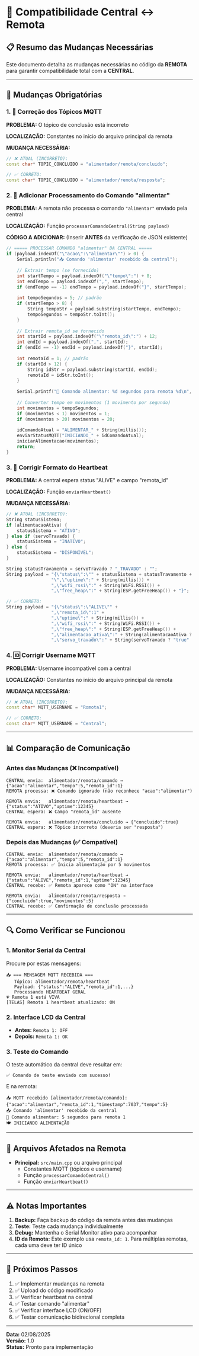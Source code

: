 # 🔧 Compatibilidade Central ↔ Remota

## 📋 Resumo das Mudanças Necessárias

Este documento detalha as mudanças necessárias no código da **REMOTA** para garantir compatibilidade total com a **CENTRAL**.

---

## 🎯 Mudanças Obrigatórias

### 1. 📡 **Correção dos Tópicos MQTT**

**PROBLEMA:** O tópico de conclusão está incorreto

**LOCALIZAÇÃO:** Constantes no início do arquivo principal da remota

**MUDANÇA NECESSÁRIA:**
```cpp
// ❌ ATUAL (INCORRETO):
const char* TOPIC_CONCLUIDO = "alimentador/remota/concluido";

// ✅ CORRETO:
const char* TOPIC_CONCLUIDO = "alimentador/remota/resposta";
```

### 2. 🎯 **Adicionar Processamento do Comando "alimentar"**

**PROBLEMA:** A remota não processa o comando `"alimentar"` enviado pela central

**LOCALIZAÇÃO:** Função `processarComandoCentral(String payload)`

**CÓDIGO A ADICIONAR:** (Inserir **ANTES** da verificação de JSON existente)

```cpp
// ===== PROCESSAR COMANDO "alimentar" DA CENTRAL =====
if (payload.indexOf("\"acao\":\"alimentar\"") > 0) {
    Serial.println("📥 Comando 'alimentar' recebido da central");
    
    // Extrair tempo (se fornecido)
    int startTempo = payload.indexOf("\"tempo\":") + 8;
    int endTempo = payload.indexOf(",", startTempo);
    if (endTempo == -1) endTempo = payload.indexOf("}", startTempo);
    
    int tempoSegundos = 5; // padrão
    if (startTempo > 8) {
        String tempoStr = payload.substring(startTempo, endTempo);
        tempoSegundos = tempoStr.toInt();
    }
    
    // Extrair remota_id se fornecido
    int startId = payload.indexOf("\"remota_id\":") + 12;
    int endId = payload.indexOf(",", startId);
    if (endId == -1) endId = payload.indexOf("}", startId);
    
    int remotaId = 1; // padrão
    if (startId > 12) {
        String idStr = payload.substring(startId, endId);
        remotaId = idStr.toInt();
    }
    
    Serial.printf("🎯 Comando alimentar: %d segundos para remota %d\n", tempoSegundos, remotaId);
    
    // Converter tempo em movimentos (1 movimento por segundo)
    int movimentos = tempoSegundos;
    if (movimentos < 1) movimentos = 1;
    if (movimentos > 20) movimentos = 20;
    
    idComandoAtual = "ALIMENTAR_" + String(millis());
    enviarStatusMQTT("INICIANDO_" + idComandoAtual);
    iniciarAlimentacao(movimentos);
    return;
}
```

### 3. 💓 **Corrigir Formato do Heartbeat**

**PROBLEMA:** A central espera status "ALIVE" e campo "remota_id"

**LOCALIZAÇÃO:** Função `enviarHeartbeat()`

**MUDANÇA NECESSÁRIA:**
```cpp
// ❌ ATUAL (INCORRETO):
String statusSistema;
if (alimentacaoAtiva) {
    statusSistema = "ATIVO";
} else if (servoTravado) {
    statusSistema = "INATIVO";
} else {
    statusSistema = "DISPONIVEL";
}

String statusTravamento = servoTravado ? "_TRAVADO" : "";
String payload = "{\"status\":\"" + statusSistema + statusTravamento +
                 "\",\"uptime\":" + String(millis()) +
                 ",\"wifi_rssi\":" + String(WiFi.RSSI()) +
                 ",\"free_heap\":" + String(ESP.getFreeHeap()) + "}";

// ✅ CORRETO:
String payload = "{\"status\":\"ALIVE\"" +
                 ",\"remota_id\":1" +
                 ",\"uptime\":" + String(millis()) +
                 ",\"wifi_rssi\":" + String(WiFi.RSSI()) +
                 ",\"free_heap\":" + String(ESP.getFreeHeap()) +
                 ",\"alimentacao_ativa\":" + String(alimentacaoAtiva ? "true" : "false") +
                 ",\"servo_travado\":" + String(servoTravado ? "true" : "false") + "}";
```

### 4. 🆔 **Corrigir Username MQTT**

**PROBLEMA:** Username incompatível com a central

**LOCALIZAÇÃO:** Constantes no início do arquivo principal da remota

**MUDANÇA NECESSÁRIA:**
```cpp
// ❌ ATUAL (INCORRETO):
const char* MQTT_USERNAME = "Romota1";

// ✅ CORRETO:
const char* MQTT_USERNAME = "Central";
```

---

## 📊 Comparação de Comunicação

### Antes das Mudanças (❌ Incompatível)
```
CENTRAL envia:  alimentador/remota/comando → {"acao":"alimentar","tempo":5,"remota_id":1}
REMOTA processa: ❌ Comando ignorado (não reconhece "acao":"alimentar")

REMOTA envia:   alimentador/remota/heartbeat → {"status":"ATIVO","uptime":12345}
CENTRAL espera: ❌ Campo "remota_id" ausente

REMOTA envia:   alimentador/remota/concluido → {"concluido":true}
CENTRAL espera: ❌ Tópico incorreto (deveria ser "resposta")
```

### Depois das Mudanças (✅ Compatível)
```
CENTRAL envia:  alimentador/remota/comando → {"acao":"alimentar","tempo":5,"remota_id":1}
REMOTA processa: ✅ Inicia alimentação por 5 movimentos

REMOTA envia:   alimentador/remota/heartbeat → {"status":"ALIVE","remota_id":1,"uptime":12345}
CENTRAL recebe: ✅ Remota aparece como "ON" na interface

REMOTA envia:   alimentador/remota/resposta → {"concluido":true,"movimentos":5}
CENTRAL recebe: ✅ Confirmação de conclusão processada
```

---

## 🔍 Como Verificar se Funcionou

### 1. **Monitor Serial da Central**
Procure por estas mensagens:
```
📥 === MENSAGEM MQTT RECEBIDA ===
   Tópico: alimentador/remota/heartbeat
   Payload: {"status":"ALIVE","remota_id":1,...}
   Processando HEARTBEAT GERAL
💗 Remota 1 está VIVA
[TELAS] Remota 1 heartbeat atualizado: ON
```

### 2. **Interface LCD da Central**
- **Antes:** `Remota 1: OFF`
- **Depois:** `Remota 1: OK`

### 3. **Teste do Comando**
O teste automático da central deve resultar em:
```
✅ Comando de teste enviado com sucesso!
```

E na remota:
```
📥 MQTT recebido [alimentador/remota/comando]: {"acao":"alimentar","remota_id":1,"timestamp":7037,"tempo":5}
📥 Comando 'alimentar' recebido da central
🎯 Comando alimentar: 5 segundos para remota 1
🍽️ INICIANDO ALIMENTAÇÃO
```

---

## 📁 Arquivos Afetados na Remota

- **Principal:** `src/main.cpp` ou arquivo principal
  - Constantes MQTT (tópicos e username)
  - Função `processarComandoCentral()`
  - Função `enviarHeartbeat()`

---

## ⚠️ Notas Importantes

1. **Backup:** Faça backup do código da remota antes das mudanças
2. **Teste:** Teste cada mudança individualmente
3. **Debug:** Mantenha o Serial Monitor ativo para acompanhar
4. **ID da Remota:** Este exemplo usa `remota_id: 1`. Para múltiplas remotas, cada uma deve ter ID único

---

## 🚀 Próximos Passos

1. ✅ Implementar mudanças na remota
2. ✅ Upload do código modificado
3. ✅ Verificar heartbeat na central  
4. ✅ Testar comando "alimentar"
5. ✅ Verificar interface LCD (ON/OFF)
6. ✅ Testar comunicação bidirecional completa

---

**Data:** 02/08/2025  
**Versão:** 1.0  
**Status:** Pronto para implementação
